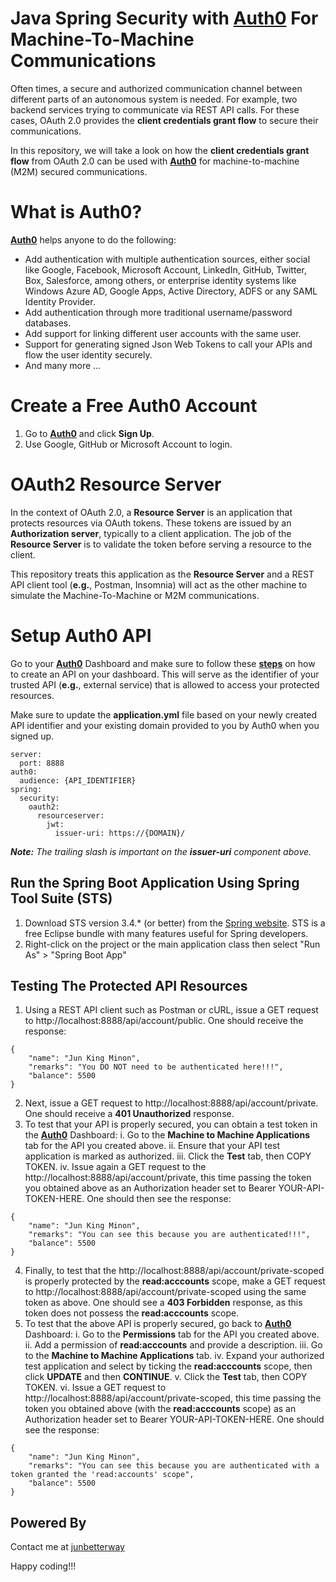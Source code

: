# Java Spring Security with [Auth0](https://auth0.com/) For Machine-To-Machine Communications

Often times, a secure and authorized communication channel between different parts of an autonomous system is needed. For example, two backend services trying to communicate via REST API calls. For these cases, OAuth 2.0 provides the __client credentials grant flow__ to secure their communications.

In this repository, we will take a look on how the __client credentials grant flow__ from OAuth 2.0 can be used with __[Auth0](https://auth0.com/)__ for machine-to-machine (M2M) secured communications.

# What is Auth0?
__[Auth0](https://auth0.com/)__ helps anyone to do the following:

* Add authentication with multiple authentication sources, either social like Google, Facebook, Microsoft Account, LinkedIn, GitHub, Twitter, Box, Salesforce, among others, or enterprise identity systems like Windows Azure AD, Google Apps, Active Directory, ADFS or any SAML Identity Provider.
* Add authentication through more traditional username/password databases.
* Add support for linking different user accounts with the same user.
* Support for generating signed Json Web Tokens to call your APIs and flow the user identity securely.
* And many more ...

# Create a Free Auth0 Account
1. Go to __[Auth0](https://auth0.com/)__ and click __Sign Up__.
2. Use Google, GitHub or Microsoft Account to login.

# OAuth2 Resource Server
In the context of OAuth 2.0, a __Resource Server__ is an application that protects resources via OAuth tokens. These tokens are issued by an __Authorization server__, typically to a client application. The job of the __Resource Server__ is to validate the token before serving a resource to the client.

This repository treats this application as the __Resource Server__ and a REST API client tool (__e.g.__, Postman, Insomnia) will act as the other machine to simulate the Machine-To-Machine or M2M communications.

# Setup Auth0 API

Go to your __[Auth0](https://auth0.com/)__ Dashboard and make sure to follow these __[steps](https://auth0.com/docs/get-started/set-up-apis)__ on how to create an API on your dashboard. This will serve as the identifier of your trusted API (__e.g.__, external service) that is allowed to access your protected resources.

Make sure to update the __application.yml__ file based on your newly created API identifier and your existing domain provided to you by Auth0 when you signed up.

```
server:
  port: 8888
auth0:
  audience: {API_IDENTIFIER}
spring:
  security:
    oauth2:
      resourceserver:
        jwt:
          issuer-uri: https://{DOMAIN}/
```

*__Note:__ The trailing slash is important on the __issuer-uri__ component above.*

## Run the Spring Boot Application Using Spring Tool Suite (STS)
1. Download STS version 3.4.* (or better) from the [Spring website](https://spring.io/tools). STS is a free Eclipse bundle with many features useful for Spring developers.
2. Right-click on the project or the main application class then select "Run As" > "Spring Boot App"

## Testing The Protected API Resources
1. Using a REST API client such as Postman or cURL, issue a GET request to http://localhost:8888/api/account/public. One should receive the response:

```
{
    "name": "Jun King Minon",
    "remarks": "You DO NOT need to be authenticated here!!!",
    "balance": 5500
}
```

2. Next, issue a GET request to http://localhost:8888/api/account/private. One should receive a __401 Unauthorized__ response.
3. To test that your API is properly secured, you can obtain a test token in the __[Auth0](https://auth0.com/)__ Dashboard:
   i. Go to the __Machine to Machine Applications__ tab for the API you created above.
   ii. Ensure that your API test application is marked as authorized.
   iii. Click the __Test__ tab, then COPY TOKEN.
   iv. Issue again a GET request to the http://localhost:8888/api/account/private, this time passing the token you obtained above as an Authorization header set to                     Bearer YOUR-API-TOKEN-HERE. One should then see the response:

```
{
    "name": "Jun King Minon",
    "remarks": "You can see this because you are authenticated!!!",
    "balance": 5500
}
```

4. Finally, to test that the http://localhost:8888/api/account/private-scoped is properly protected by the __read:acccounts__ scope, make a GET request to http://localhost:8888/api/account/private-scoped using the same token as above. One should see a __403 Forbidden__ response, as this token does not possess the  __read:acccounts__ scope.
5. To test that the above API is properly secured, go back to __[Auth0](https://auth0.com/)__ Dashboard:
   i. Go to the __Permissions__ tab for the API you created above.
   ii. Add a permission of __read:acccounts__ and provide a description.
   iii. Go to the __Machine to Machine Applications__ tab.
   iv. Expand your authorized test application and select by ticking the __read:acccounts__ scope, then click __UPDATE__ and then __CONTINUE__.
   v. Click the __Test__ tab, then COPY TOKEN.
   vi. Issue a GET request to http://localhost:8888/api/account/private-scoped, this time passing the token you obtained above (with the __read:acccounts__ scope) as an 
        Authorization header set to Bearer YOUR-API-TOKEN-HERE. One should see the response:

```
{
    "name": "Jun King Minon",
    "remarks": "You can see this because you are authenticated with a token granted the 'read:accounts' scope",
    "balance": 5500
}
```

## Powered By
Contact me at [junbetterway](mailto:jkpminon12@yahoo.com)

Happy coding!!!
